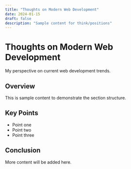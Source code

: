 ```yaml
---
title: "Thoughts on Modern Web Development"
date: 2024-01-15
draft: false
description: "Sample content for think/positions"
---
```


# Thoughts on Modern Web Development

My perspective on current web development trends.

## Overview

This is sample content to demonstrate the section structure.

## Key Points

- Point one
- Point two
- Point three

## Conclusion

More content will be added here.
